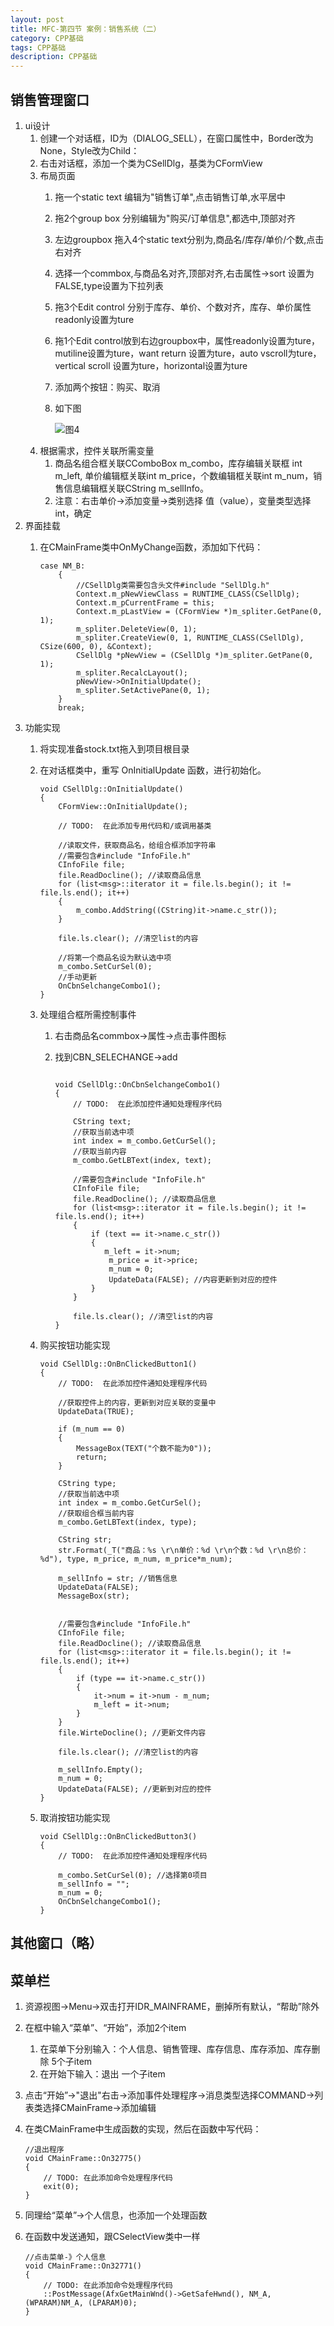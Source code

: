 ```yaml
---
layout: post
title: MFC-第四节 案例：销售系统（二）
category: CPP基础
tags: CPP基础
description: CPP基础
---
```



## 销售管理窗口 
1. ui设计
    1. 创建一个对话框，ID为（DIALOG_SELL），在窗口属性中，Border改为None，Style改为Child：
    2. 右击对话框，添加一个类为CSellDlg，基类为CFormView
    3. 布局页面
        1. 拖一个static text 编辑为"销售订单",点击销售订单,水平居中
        2. 拖2个group box 分别编辑为"购买/订单信息",都选中,顶部对齐
        3. 左边groupbox 拖入4个static text分别为,商品名/库存/单价/个数,点击右对齐
        4. 选择一个commbox,与商品名对齐,顶部对齐,右击属性->sort 设置为FALSE,type设置为下拉列表
        5. 拖3个Edit control 分别于库存、单价、个数对齐，库存、单价属性readonly设置为ture
        6. 拖1个Edit control放到右边groupbox中，属性readonly设置为ture，mutiline设置为ture，want return 设置为ture，auto vscroll为ture，vertical scroll 设置为ture，horizontal设置为ture
        7. 添加两个按钮：购买、取消
        8. 如下图
            
            ![图4](https://gitee.com/zhonghua123/blogimgs/raw/master/img/cpp77.png)
    4. 根据需求，控件关联所需变量
        1. 商品名组合框关联CComboBox m_combo，库存编辑关联框 int m_left, 单价编辑框关联int m_price，个数编辑框关联int m_num，销售信息编辑框关联CString m_sellInfo。
        2. 注意：右击单价->添加变量->类别选择 值（value），变量类型选择 int，确定
2. 界面挂载
    1. 在CMainFrame类中OnMyChange函数，添加如下代码：
        
        ```
        case NM_B:
        	{
        		//CSellDlg类需要包含头文件#include "SellDlg.h"
        		Context.m_pNewViewClass = RUNTIME_CLASS(CSellDlg);
        		Context.m_pCurrentFrame = this;
        		Context.m_pLastView = (CFormView *)m_spliter.GetPane(0, 1);
        		m_spliter.DeleteView(0, 1);
        		m_spliter.CreateView(0, 1, RUNTIME_CLASS(CSellDlg), CSize(600, 0), &Context);
        		CSellDlg *pNewView = (CSellDlg *)m_spliter.GetPane(0, 1);
        		m_spliter.RecalcLayout();
        		pNewView->OnInitialUpdate();
        		m_spliter.SetActivePane(0, 1);
        	}
        	break;
        ```
3. 功能实现
    1. 将实现准备stock.txt拖入到项目根目录
    2. 在对话框类中，重写 OnInitialUpdate 函数，进行初始化。
        
        ```
        void CSellDlg::OnInitialUpdate()
        {
        	CFormView::OnInitialUpdate();
        
        	// TODO:  在此添加专用代码和/或调用基类
        
        	//读取文件，获取商品名，给组合框添加字符串
        	//需要包含#include "InfoFile.h"
        	CInfoFile file;
        	file.ReadDocline(); //读取商品信息
        	for (list<msg>::iterator it = file.ls.begin(); it != file.ls.end(); it++)
        	{
        		m_combo.AddString((CString)it->name.c_str());
        	}
        
        	file.ls.clear(); //清空list的内容
        
        	//将第一个商品名设为默认选中项
        	m_combo.SetCurSel(0);
        	//手动更新
        	OnCbnSelchangeCombo1();
        }
        ```
    2. 处理组合框所需控制事件
        1. 右击商品名commbox->属性->点击事件图标
        2. 找到CBN_SELECHANGE->add
            
            ```
            
            void CSellDlg::OnCbnSelchangeCombo1()
            {
            	// TODO:  在此添加控件通知处理程序代码
            
            	CString text;
            	//获取当前选中项
            	int index = m_combo.GetCurSel();
            	//获取当前内容
            	m_combo.GetLBText(index, text);
            
            	//需要包含#include "InfoFile.h"
            	CInfoFile file;
            	file.ReadDocline(); //读取商品信息
            	for (list<msg>::iterator it = file.ls.begin(); it != file.ls.end(); it++)
            	{
            		if (text == it->name.c_str())
            		{
            		   m_left = it->num;
            			m_price = it->price;
            			m_num = 0;
            			UpdateData(FALSE); //内容更新到对应的控件
            		}
            	}
            
            	file.ls.clear(); //清空list的内容
            }
            ```
    3. 购买按钮功能实现
        
        ```
        void CSellDlg::OnBnClickedButton1()
        {
        	// TODO:  在此添加控件通知处理程序代码
        	
        	//获取控件上的内容，更新到对应关联的变量中
        	UpdateData(TRUE);
        
        	if (m_num == 0)
        	{
        		MessageBox(TEXT("个数不能为0"));
        		return;
        	}
        
        	CString type;
        	//获取当前选中项
        	int index = m_combo.GetCurSel();
        	//获取组合框当前内容
        	m_combo.GetLBText(index, type);
        
        	CString str;
        	str.Format(_T("商品：%s \r\n单价：%d \r\n个数：%d \r\n总价：%d"), type, m_price, m_num, m_price*m_num);
        
        	m_sellInfo = str; //销售信息
        	UpdateData(FALSE);
        	MessageBox(str);
        
        
        	//需要包含#include "InfoFile.h"
        	CInfoFile file;
        	file.ReadDocline(); //读取商品信息
        	for (list<msg>::iterator it = file.ls.begin(); it != file.ls.end(); it++)
        	{
        		if (type == it->name.c_str())
        		{
        			it->num = it->num - m_num;
        			m_left = it->num;
        		}
        	}
        	file.WirteDocline(); //更新文件内容
        
        	file.ls.clear(); //清空list的内容
        
        	m_sellInfo.Empty();
        	m_num = 0;
        	UpdateData(FALSE); //更新到对应的控件
        }
        ```
    4. 取消按钮功能实现
        
        ```
        void CSellDlg::OnBnClickedButton3()
        {
        	// TODO:  在此添加控件通知处理程序代码
        
        	m_combo.SetCurSel(0); //选择第0项目
        	m_sellInfo = "";
        	m_num = 0;
        	OnCbnSelchangeCombo1();
        }
        ```
        
## 其他窗口（略）

## 菜单栏
1. 资源视图->Menu->双击打开IDR_MAINFRAME，删掉所有默认，“帮助”除外
2. 在框中输入“菜单”、“开始”，添加2个item
    1. 在菜单下分别输入：个人信息、销售管理、库存信息、库存添加、库存删除 5个子item
    2. 在开始下输入：退出 一个子item
3. 点击“开始”->"退出"右击->添加事件处理程序->消息类型选择COMMAND->列表类选择CMainFrame->添加编辑
4. 在类CMainFrame中生成函数的实现，然后在函数中写代码：
    
    ```
    //退出程序
    void CMainFrame::On32775()
    {
    	// TODO: 在此添加命令处理程序代码
    	exit(0);
    }
    ```
5. 同理给“菜单”->个人信息，也添加一个处理函数
6. 在函数中发送通知，跟CSelectView类中一样
    
    ```
    //点击菜单-》个人信息
    void CMainFrame::On32771()
    {
    	// TODO: 在此添加命令处理程序代码
    	::PostMessage(AfxGetMainWnd()->GetSafeHwnd(), NM_A, (WPARAM)NM_A, (LPARAM)0);
    }
    ```
    


